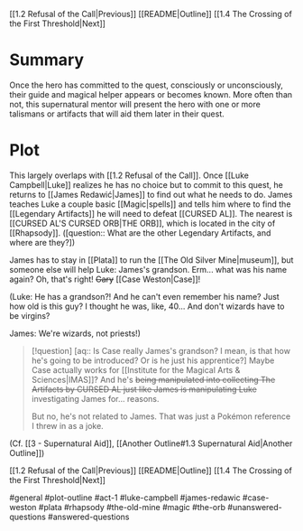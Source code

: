 [[1.2 Refusal of the Call|Previous]]
[[README|Outline]]
[[1.4 The Crossing of the First Threshold|Next]]

# Summary
Once the hero has committed to the quest, consciously or unconsciously, their guide and magical helper appears or becomes known. More often than not, this supernatural mentor will present the hero with one or more talismans or artifacts that will aid them later in their quest.

# Plot
This largely overlaps with [[1.2 Refusal of the Call]]. Once [[Luke Campbell|Luke]] realizes he has no choice but to commit to this quest, he returns to [[James Redawić|James]] to find out what he needs to do. James teaches Luke a couple basic [[Magic|spells]] and tells him where to find the [[Legendary Artifacts]] he will need to defeat [[CURSED AL]]. The nearest is [[CURSED AL'S CURSED ORB|THE ORB]], which is located in the city of [[Rhapsody]]. ([question:: What are the other Legendary Artifacts, and where are they?])

James has to stay in [[Plata]] to run the [[The Old Silver Mine|museum]], but someone else will help Luke: James's grandson. Erm... what was his name again? Oh, that's right! ~~Gary~~ [[Case Weston|Case]]!

(Luke: He has a grandson?! And he can't even remember his name? Just how old is this guy? I thought he was, like, 40... And don't wizards have to be virgins?

James: We're wizards, not priests!)

>[!question] [aq:: Is Case really James's grandson? I mean, is that how he's going to be introduced? Or is he just his apprentice?]
>Maybe Case actually works for [[Institute for the Magical Arts & Sciences|IMAS]]? And he's ~~being manipulated into collecting The Artifacts by CURSED AL just like James is manipulating Luke~~ investigating James for... reasons.
>
>But no, he's not related to James. That was just a Pokémon reference I threw in as a joke.


(Cf. [[3 - Supernatural Aid]], [[Another Outline#1.3 Supernatural Aid|Another Outline]])

[[1.2 Refusal of the Call|Previous]]
[[README|Outline]]
[[1.4 The Crossing of the First Threshold|Next]]

#general #plot-outline #act-1 #luke-campbell #james-redawic #case-weston #plata #rhapsody #the-old-mine #magic #the-orb #unanswered-questions #answered-questions 